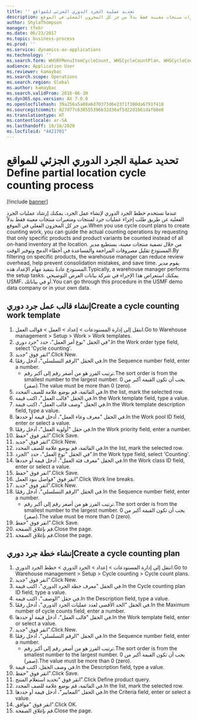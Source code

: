 ```yaml
---
title: 'تحديد ‬‏‫عملية الجرد الدوري الجزئي للمواقع‫ '
description: عندما تستخدم خطط الجرد الدوري لإنشاء عمل الجرد، يمكنك إرشاد عمليات الجرد الفعلية عن طريق طلب إجراء عمليات جرد لمنتجات ومتغيرات منتجات معينة فقط بدلاً من جر كل المخزون الفعلي في الموقع.
author: ShylaThompson
manager: tfehr
ms.date: 06/23/2017
ms.topic: business-process
ms.prod: ''
ms.service: dynamics-ax-applications
ms.technology: ''
ms.search.form: WHSRFMenuItemCycleCount, WHSCycleCountPlan, WHSCycleCountPlanListPage, WHSWorkTemplateTable
audience: Application User
ms.reviewer: kamaybac
ms.search.scope: Operations
ms.search.region: Global
ms.author: kamaybac
ms.search.validFrom: 2016-06-30
ms.dyn365.ops.version: AX 7.0.0
ms.openlocfilehash: 39a256a5a88a6d70373d6e23f1f380da6791f418
ms.sourcegitcommit: 827d77c638555396b32d36af5d22d1b61dafb0e8
ms.translationtype: HT
ms.contentlocale: ar-SA
ms.lasthandoff: 10/16/2020
ms.locfileid: "4421701"
---
```

# <a name="define-partial-location-cycle-counting-process"></a><span data-ttu-id="6d694-103">تحديد ‬‏‫عملية الجرد الدوري الجزئي للمواقع‫ </span><span class="sxs-lookup"><span data-stu-id="6d694-103">Define partial location cycle counting process</span></span> 

[!include [banner](../../includes/banner.md)]

<span data-ttu-id="6d694-104">عندما تستخدم خطط الجرد الدوري لإنشاء عمل الجرد، يمكنك إرشاد عمليات الجرد الفعلية عن طريق طلب إجراء عمليات جرد لمنتجات ومتغيرات منتجات معينة فقط بدلاً من جر كل المخزون الفعلي في الموقع.</span><span class="sxs-lookup"><span data-stu-id="6d694-104">When you use cycle count plans to create counting work, you can guide the actual counting operations by requesting that only specific products and product variants be counted instead of all on-hand inventory at the location.</span></span> <span data-ttu-id="6d694-105">من خلال تصفية منتجات معينة، يستطيع مدير المستودع تقليل مصروفات المراجعة والمساعدة في أخطاء الدمج وتوفير الوقت.</span><span class="sxs-lookup"><span data-stu-id="6d694-105">By filtering on specific products, the warehouse manager can reduce review overhead, help prevent consolidation mistakes, and save time.</span></span> <span data-ttu-id="6d694-106">يقوم مدير المستودع عادةً بتنفيذ مهام الإعداد هذه.</span><span class="sxs-lookup"><span data-stu-id="6d694-106">Typically, a warehouse manager performs the setup tasks.</span></span> <span data-ttu-id="6d694-107">يمكنك استعراض هذا الإجراء في شركة بيانات العرض التوضيحي USMF، أو في بياناتك.</span><span class="sxs-lookup"><span data-stu-id="6d694-107">You can go through this procedure in the USMF demo data company or in your own data.</span></span>


## <a name="create-a-cycle-counting-work-template"></a><span data-ttu-id="6d694-108">إنشاء قالب عمل جرد دوري</span><span class="sxs-lookup"><span data-stu-id="6d694-108">Create a cycle counting work template</span></span>
1. <span data-ttu-id="6d694-109">انتقل إلى إدارة المستودعات > إعداد > العمل > قوالب العمل.</span><span class="sxs-lookup"><span data-stu-id="6d694-109">Go to Warehouse management > Setup > Work > Work templates.</span></span>
2. <span data-ttu-id="6d694-110">في الحقل "نوع أمر العمل‬"، حدد "جرد دوري".</span><span class="sxs-lookup"><span data-stu-id="6d694-110">In the Work order type field, select 'Cycle counting'.</span></span>
3. <span data-ttu-id="6d694-111">انقر فوق "جديد".</span><span class="sxs-lookup"><span data-stu-id="6d694-111">Click New.</span></span>
4. <span data-ttu-id="6d694-112">في الحقل "الرقم التسلسلي"، أدخل رقمًا.</span><span class="sxs-lookup"><span data-stu-id="6d694-112">In the Sequence number field, enter a number.</span></span>
    * <span data-ttu-id="6d694-113">ترتيب الفرز هو من أصغر رقم إلى أكبر رقم.</span><span class="sxs-lookup"><span data-stu-id="6d694-113">The sort order is from the smallest number to the largest number.</span></span> <span data-ttu-id="6d694-114">يجب أن تكون القيمة أكبر من 0 (صفر).</span><span class="sxs-lookup"><span data-stu-id="6d694-114">The value must be more than 0 (zero).</span></span>  
5. <span data-ttu-id="6d694-115">في القائمة، قم بوضع علامة للصف المحدد.</span><span class="sxs-lookup"><span data-stu-id="6d694-115">In the list, mark the selected row.</span></span>
6. <span data-ttu-id="6d694-116">في الحقل "قالب العمل"، اكتب قيمة.</span><span class="sxs-lookup"><span data-stu-id="6d694-116">In the Work template field, type a value.</span></span>
7. <span data-ttu-id="6d694-117">في الحقل "وصف قالب العمل"، اكتب قيمة.</span><span class="sxs-lookup"><span data-stu-id="6d694-117">In the Work template description field, type a value.</span></span>
8. <span data-ttu-id="6d694-118">في الحقل "معرف وعاء العمل‬"، أدخل قيمة أو حددها.</span><span class="sxs-lookup"><span data-stu-id="6d694-118">In the Work pool ID field, enter or select a value.</span></span>
9. <span data-ttu-id="6d694-119">في حقل "أولوية العمل"، أدخل رقمًا.</span><span class="sxs-lookup"><span data-stu-id="6d694-119">In the Work priority field, enter a number.</span></span>
10. <span data-ttu-id="6d694-120">انقر فوق "حفظ".</span><span class="sxs-lookup"><span data-stu-id="6d694-120">Click Save.</span></span>
11. <span data-ttu-id="6d694-121">انقر فوق "جديد".</span><span class="sxs-lookup"><span data-stu-id="6d694-121">Click New.</span></span>
12. <span data-ttu-id="6d694-122">في القائمة، قم بوضع علامة للصف المحدد.</span><span class="sxs-lookup"><span data-stu-id="6d694-122">In the list, mark the selected row.</span></span>
13. <span data-ttu-id="6d694-123">في الحقل "نوع العمل"، حدد "الجرد".</span><span class="sxs-lookup"><span data-stu-id="6d694-123">In the Work type field, select 'Counting'.</span></span>
14. <span data-ttu-id="6d694-124">في الحقل "معرف فئة العمل"، أدخل قيمة أو حددها.</span><span class="sxs-lookup"><span data-stu-id="6d694-124">In the Work class ID field, enter or select a value.</span></span>
15. <span data-ttu-id="6d694-125">انقر فوق "حفظ".</span><span class="sxs-lookup"><span data-stu-id="6d694-125">Click Save.</span></span>
16. <span data-ttu-id="6d694-126">انقر فوق "فواصل بنود العمل".</span><span class="sxs-lookup"><span data-stu-id="6d694-126">Click Work line breaks.</span></span>
17. <span data-ttu-id="6d694-127">انقر فوق "جديد".</span><span class="sxs-lookup"><span data-stu-id="6d694-127">Click New.</span></span>
18. <span data-ttu-id="6d694-128">في الحقل "الرقم التسلسلي"، أدخل رقمًا.</span><span class="sxs-lookup"><span data-stu-id="6d694-128">In the Sequence number field, enter a number.</span></span>
    * <span data-ttu-id="6d694-129">ترتيب الفرز هو من أصغر رقم إلى أكبر رقم.</span><span class="sxs-lookup"><span data-stu-id="6d694-129">The sort order is from the smallest number to the largest number.</span></span> <span data-ttu-id="6d694-130">يجب أن تكون القيمة أكبر من 0 (صفر).</span><span class="sxs-lookup"><span data-stu-id="6d694-130">The value must be more than 0 (zero).</span></span>  
19. <span data-ttu-id="6d694-131">انقر فوق "حفظ".</span><span class="sxs-lookup"><span data-stu-id="6d694-131">Click Save.</span></span>
20. <span data-ttu-id="6d694-132">قم بإغلاق الصفحة.</span><span class="sxs-lookup"><span data-stu-id="6d694-132">Close the page.</span></span>
21. <span data-ttu-id="6d694-133">قم بإغلاق الصفحة.</span><span class="sxs-lookup"><span data-stu-id="6d694-133">Close the page.</span></span>

## <a name="create-a-cycle-counting-plan"></a><span data-ttu-id="6d694-134">إنشاء خطة جرد دوري</span><span class="sxs-lookup"><span data-stu-id="6d694-134">Create a cycle counting plan</span></span>
1. <span data-ttu-id="6d694-135">انتقل إلى إدارة المستودعات > إعداد > الجرد الدوري > خطط الجرد الدوري.</span><span class="sxs-lookup"><span data-stu-id="6d694-135">Go to Warehouse management > Setup > Cycle counting > Cycle count plans.</span></span>
2. <span data-ttu-id="6d694-136">انقر فوق "جديد".</span><span class="sxs-lookup"><span data-stu-id="6d694-136">Click New.</span></span>
3. <span data-ttu-id="6d694-137">في الحقل "معرف خطة الجرد الدوري"، اكتب قيمة.</span><span class="sxs-lookup"><span data-stu-id="6d694-137">In the Cycle counting plan ID field, type a value.</span></span>
4. <span data-ttu-id="6d694-138">في حقل "الوصف"، اكتب قيمة.</span><span class="sxs-lookup"><span data-stu-id="6d694-138">In the Description field, type a value.</span></span>
5. <span data-ttu-id="6d694-139">في الحقل "الحد الأقصى لعدد عمليات الجرد الدوري"، أدخل رقمًا.</span><span class="sxs-lookup"><span data-stu-id="6d694-139">In the Maximum number of cycle counts field, enter a number.</span></span>
6. <span data-ttu-id="6d694-140">في الحقل "قالب العمل"، أدخل قيمة أو حددها.</span><span class="sxs-lookup"><span data-stu-id="6d694-140">In the Work template field, enter or select a value.</span></span>
7. <span data-ttu-id="6d694-141">انقر فوق "جديد".</span><span class="sxs-lookup"><span data-stu-id="6d694-141">Click New.</span></span>
8. <span data-ttu-id="6d694-142">في الحقل "الرقم التسلسلي"، أدخل رقمًا.</span><span class="sxs-lookup"><span data-stu-id="6d694-142">In the Sequence number field, enter a number.</span></span>
    * <span data-ttu-id="6d694-143">ترتيب الفرز هو من أصغر رقم إلى أكبر رقم.</span><span class="sxs-lookup"><span data-stu-id="6d694-143">The sort order is from the smallest number to the largest number.</span></span> <span data-ttu-id="6d694-144">يجب أن تكون القيمة أكبر من 0 (صفر).</span><span class="sxs-lookup"><span data-stu-id="6d694-144">The value must be more than 0 (zero).</span></span>  
9. <span data-ttu-id="6d694-145">في وصف الحقل، اكتب قيمة.</span><span class="sxs-lookup"><span data-stu-id="6d694-145">In the Description field, type a value.</span></span>
10. <span data-ttu-id="6d694-146">انقر فوق "حفظ".</span><span class="sxs-lookup"><span data-stu-id="6d694-146">Click Save.</span></span>
11. <span data-ttu-id="6d694-147">انقر فوق "تحديد استعلام المنتج".</span><span class="sxs-lookup"><span data-stu-id="6d694-147">Click Define product query.</span></span>
12. <span data-ttu-id="6d694-148">في القائمة، قم بوضع علامة للصف المحدد.</span><span class="sxs-lookup"><span data-stu-id="6d694-148">In the list, mark the selected row.</span></span>
13. <span data-ttu-id="6d694-149">في الحقل "المعايير‬"، أدخل قيمة أو حددها.</span><span class="sxs-lookup"><span data-stu-id="6d694-149">In the Criteria field, enter or select a value.</span></span>
14. <span data-ttu-id="6d694-150">انقر فوق "موافق".</span><span class="sxs-lookup"><span data-stu-id="6d694-150">Click OK.</span></span>
15. <span data-ttu-id="6d694-151">قم بإغلاق الصفحة.</span><span class="sxs-lookup"><span data-stu-id="6d694-151">Close the page.</span></span>

